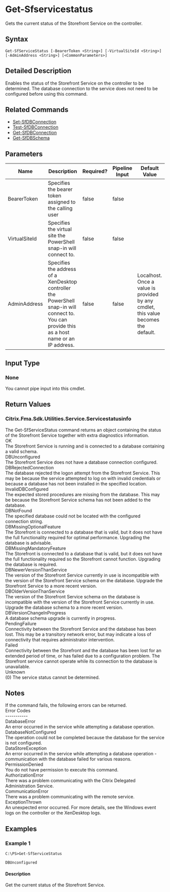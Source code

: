 ﻿
# Get-Sfservicestatus
Gets the current status of the Storefront Service on the controller.
## Syntax
```
Get-SfServiceStatus [-BearerToken <String>] [-VirtualSiteId <String>] [-AdminAddress <String>] [<CommonParameters>]
```
## Detailed Description
Enables the status of the Storefront Service on the controller to be determined. The database connection to the service does not need to be configured before using this command.


## Related Commands

* [Set-SfDBConnection](../Set-SfDBConnection/)
* [Test-SfDBConnection](../Test-SfDBConnection/)
* [Get-SfDBConnection](../Get-SfDBConnection/)
* [Get-SfDBSchema](../Get-SfDBSchema/)
## Parameters
| Name   | Description | Required? | Pipeline Input | Default Value |
| --- | --- | --- | --- | --- |
| BearerToken | Specifies the bearer token assigned to the calling user | false | false |  |
| VirtualSiteId | Specifies the virtual site the PowerShell snap-in will connect to. | false | false |  |
| AdminAddress | Specifies the address of a XenDesktop controller the PowerShell snap-in will connect to. You can provide this as a host name or an IP address. | false | false | Localhost. Once a value is provided by any cmdlet, this value becomes the default. |

## Input Type

### None
You cannot pipe input into this cmdlet.
## Return Values

### Citrix.Fma.Sdk.Utilities.Service.Servicestatusinfo
The Get-SfServiceStatus command returns an object containing the status of the Storefront Service together with extra diagnostics information.<br>OK<br>    The Storefront Service is running and is connected to a database containing a valid schema.<br>DBUnconfigured<br>    The Storefront Service does not have a database connection configured.<br>DBRejectedConnection<br>    The database rejected the logon attempt from the Storefront Service.  This may be because the service attempted to log on with invalid credentials or because a database has not been installed in the specified location.<br>InvalidDBConfigured<br>    The expected stored procedures are missing from the database.  This may be because the Storefront Service schema has not been added to the database.<br>DBNotFound<br>    The specified database could not be located with the configured connection string.<br>DBMissingOptionalFeature<br>    The Storefront is connected to a database that is valid, but it does not have the full functionality required for optimal performance. Upgrading the database is advisable.<br>DBMissingMandatoryFeature<br>    The Storefront is connected to a database that is valid, but it does not have the full functionality required so the Storefront cannot function. Upgrading the database is required.<br>DBNewerVersionThanService<br>    The version of the Storefront Service currently in use is incompatible with the version of the Storefront Service schema on the database.  Upgrade the Storefront Service to a more recent version.<br>DBOlderVersionThanService<br>    The version of the Storefront Service schema on the database is incompatible with the version of the Storefront Service currently in use.  Upgrade the database schema to a more recent version.<br>DBVersionChangeInProgress<br>    A database schema upgrade is currently in progress.<br>PendingFailure<br>    Connectivity between the Storefront Service and the database has been lost. This may be a transitory network error, but may indicate a loss of connectivity that requires administrator intervention.<br>Failed<br>    Connectivity between the Storefront and the database has been lost for an extended period of time, or has failed due to a configuration problem. The Storefront service cannot operate while its connection to the database is unavailable.<br>Unknown<br>    (0) The service status cannot be determined.
## Notes
If the command fails, the following errors can be returned.<br>    Error Codes<br>    -----------<br>    DatabaseError<br>        An error occurred in the service while attempting a database operation.<br>    DatabaseNotConfigured<br>        The operation could not be completed because the database for the service is not configured.<br>    DataStoreException<br>        An error occurred in the service while attempting a database operation - communication with the database failed for various reasons.<br>    PermissionDenied<br>        You do not have permission to execute this command.<br>    AuthorizationError<br>        There was a problem communicating with the Citrix Delegated Administration Service.<br>    CommunicationError<br>        There was a problem communicating with the remote service.<br>    ExceptionThrown<br>        An unexpected error occurred.  For more details, see the Windows event logs on the controller or the XenDesktop logs.
## Examples

### Example 1
```
C:\PS>Get-SfServiceStatus

DBUnconfigured
```
#### Description
Get the current status of the Storefront Service.
